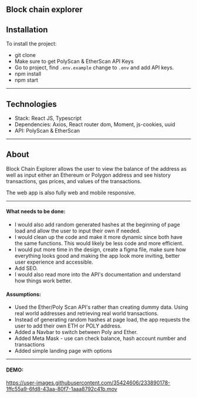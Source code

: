 ## Block chain explorer

## Installation
To install the project:
- git clone
- Make sure to get PolyScan & EtherScan API Keys
- Go to project, find `.env.example` change to `.env` and add API keys.
- npm install
- npm start

---
## Technologies

- Stack: React JS, Typescript
- Dependencies: Axios, React router dom, Moment, js-cookies, uuid
- API: PolyScan & EtherScan
---

## About

Block Chain Explorer allows the user to view the balance of the address as well as input either an Ethereum or Polygon address and see history transactions, gas prices, and values of the transactions.

The web app is also fully web and mobile responsive.

---
#### What needs to be done:
- I would also add random generated hashes at the beginning of page load and allow the user to input their own if needed.
- I would clean up the code and make it more dynamic since both have the same functions.
This would likely be less code and more efficient.
- I would put more time in the design, create a figma file, make sure how everything looks good and making the app look more inviting, better user experience and accessible.
- Add SEO.
- I would also read more into the API's documentation and understand how things work better.

#### Assumptions:
- Used the Ether/Poly Scan API's rather than creating dummy data. Using real world addresses and retrieving real world transactions.
- Instead of generating random hashes at page load, the app requests the user to add their own ETH or POLY address.
- Added a Navbar to switch between Poly and Ether.
- Added Meta Mask - use can check balance, hash account number and transactions
- Added simple landing page with options

---

#### DEMO:

https://user-images.githubusercontent.com/35424606/233890178-1ffc55a9-6fd8-43aa-80f7-1aaa8792c41b.mov








